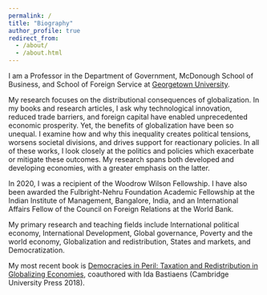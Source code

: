 ```yaml
---
permalink: /
title: "Biography"
author_profile: true
redirect_from: 
  - /about/
  - /about.html
---
```


I am a Professor in the Department of Government, McDonough School of Business, and School of Foreign Service at [Georgetown University](https://www.georgetown.edu/).  

My research focuses on the distributional consequences of globalization. In my books and research articles, I ask why technological innovation, reduced trade barriers, and foreign capital have enabled unprecedented economic prosperity. Yet, the benefits of globalization have been so unequal. I examine how and why this inequality creates political tensions, worsens societal divisions, and drives support for reactionary policies. In all of these works, I look closely at the politics and policies which exacerbate or mitigate these outcomes. My research spans both developed and developing economies, with a greater emphasis on the latter. 

In 2020, I was a recipient of the Woodrow Wilson Fellowship. I have also been awarded the Fulbright-Nehru Foundation Academic Fellowship at the Indian Institute of Management, Bangalore, India, and an International Affairs Fellow of the Council on Foreign Relations at the World Bank.

My primary research and teaching fields include International political economy, International Development, Global governance, Poverty and the world economy, Globalization and redistribution, States and markets, and Democratization.


My most recent book is [Democracies in Peril: Taxation and Redistribution in Globalizing Economies](https://www.cambridge.org/core/books/democracies-in-peril/97B48FD08F68A6BA369A881EBDA9B621), coauthored with Ida Bastiaens (Cambridge University Press 2018).


